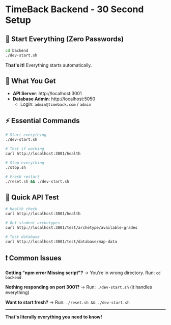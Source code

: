 # TimeBack Backend - 30 Second Setup

## 🚀 Start Everything (Zero Passwords)

```bash
cd backend
./dev-start.sh
```

**That's it!** Everything starts automatically.

## 🎯 What You Get

- **API Server**: http://localhost:3001
- **Database Admin**: http://localhost:5050 
  - Login: `admin@timeback.com` / `admin`

## ⚡ Essential Commands

```bash
# Start everything
./dev-start.sh

# Test if working
curl http://localhost:3001/health

# Stop everything  
./stop.sh

# Fresh restart
./reset.sh && ./dev-start.sh
```

## 🧪 Quick API Test

```bash
# Health check
curl http://localhost:3001/health

# Get student archetypes
curl http://localhost:3001/test/archetype/available-grades

# Test database
curl http://localhost:3001/test/database/map-data
```

## ❗ Common Issues

**Getting "npm error Missing script"?**
→ You're in wrong directory. Run: `cd backend`

**Nothing responding on port 3001?**
→ Run: `./dev-start.sh` (it handles everything)

**Want to start fresh?**
→ Run: `./reset.sh && ./dev-start.sh`

---
**That's literally everything you need to know!** 